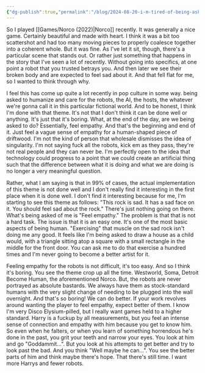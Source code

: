 ```yaml
---
{"dg-publish":true,"permalink":"/blog/2024-08-20-i-m-tired-of-being-asked-to-care-about-the-robot/","tags":["blog"],"created":"2024-08-19","updated":"2025-03-13"}
---
```



So I played [[Games/Norco (2022)\|Norco]] recently. It was generally a nice game. Certainly beautiful and made with heart. I think it was a bit too scattershot and had too many moving pieces to properly coalesce together into a coherent whole. But it was fine. As I've let it sit, though, there's a particular scene that stands out. Or rather just something that happens in the story that I've seen a lot of recently. Without going into specifics, at one point a robot that you trusted betrays you. And then later we see their broken body and are expected to feel sad about it. And that fell flat for me, so I wanted to think through why.

I feel this has come up quite a lot recently in pop culture in some way. being asked to humanize and care for the robots, the AI, the hosts, the whatever we're gonna call it in this particular fictional world. And to be honest, I think I'm done with that theme. It's not that I don't think it can be done well or anything. It's just that it's boring. What, at the end of the day, are we being asked to do? Essentially, feel empathy. And that's the beginning and end of it. Just feel a vague sense of empathy for a human-shaped piece of driftwood. I'm not the kind of person that wholesale dismisses the idea of singularity. I'm not saying fuck all the robots, kick em as they pass, they're not real people and they can never be. I'm perfectly open to the idea that technology could progress to a point that we could create an artificial thing such that the difference between what it is doing and what we are doing is no longer a very meaningful question.

Rather, what I am saying is that in 99% of cases, the actual implementation of this theme is not done well and I don't really find it interesting in the first place when it is done well. I don't find it interesting because for me, I'm starting to see this theme as follows: "This rock is sad. It has a sad face on it. You should feel sad about the rock." There's just nothing going on there. What's being asked of me is "Feel empathy."   The problem is that that is not a hard task. The issue is that it is an easy one. It's one of the most basic aspects of being human. "Exercising" that muscle on the sad rock isn't doing me any good. It feels like I'm being asked to draw a house as a child would, with a triangle sitting atop a square with a small rectangle in the middle for the front door. You can ask me to do that exercise a hundred times and I'm never going to become a better artist for it.

Feeling empathy for the robots is not difficult, it's too easy. And so I think it's boring. You see the theme crop up all the time. Westworld, Soma,  Detroit Become Human, the aforementioned Norco. But, the robots are never portrayed as absolute bastards. We always have them as stock-standard humans with the very slight change of needing to be plugged into the wall overnight. And that's so boring! We can do better. If your work revolves around wanting the player to feel empathy, expect better of them. I know I'm very Disco Elysium-pilled, but I really want games held to a higher standard. Harry is a fuckup by all measurements, but you feel an intense sense of connection and empathy with him because you get to know him. So even when he falters, or when you learn of something horrendous he's done in the past, you grit your teeth and narrow your eyes. You look at him and go "Goddammit...". But you look at his attempts to get better and try to look past the bad. And you think "Well maybe he can...". You see the better parts of him and think maybe there's hope. That there's still time. I want more Harrys and fewer robots.
